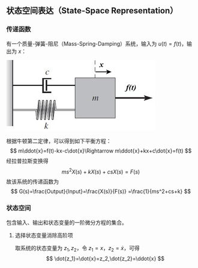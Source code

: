## 状态空间表达（State-Space Representation）

### 传递函数

有一个质量-弹簧-阻尼（Mass-Spring-Damping）系统，输入为 $u(t)=f(t)$，输出为 $x$：

![image-20241122002954854](Advanced控制理论.assets/image-20241122002954854.png)

根据牛顿第二定律，可以得到如下平衡方程：
$$
m\ddot{x}=f(t)-kx-c\dot{x}\Rightarrow m\ddot{x}+kx+c\dot{x}=f(t)
$$
经拉普拉斯变换得
$$
ms^{2} X(s)+kX(s)+csX(s) = F(s)
$$
故该系统的传递函数为
$$
G(s)=\frac{Output}{Input}=\frac{X(s)}{F(s)} =\frac{1}{ms^2+cs+k}
$$

### 状态空间

包含输入、输出和状态变量的一阶微分方程的集合。

1. 选择状态变量消除高阶项

   取系统的状态变量为 $z_1,z_2$，令 $z_1=x，z_2=\dot{x}$，可得
   $$
   \dot{z_1}=\dot{x}=z_2,\dot{z_2}=\ddot{x}
   $$
   
